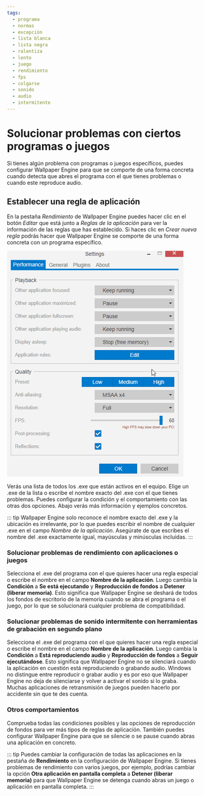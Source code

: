 ```yaml
---
tags:
  - programa
  - normas
  - excepción
  - lista blanca
  - lista negra
  - ralentiza
  - lento
  - juego
  - rendimiento
  - fps
  - colgarse
  - sonido
  - audio
  - intermitente
---
```


# Solucionar problemas con ciertos programas o juegos

Si tienes algún problema con programas o juegos específicos, puedes configurar Wallpaper Engine para que se comporte de una forma concreta cuando detecta que abres el programa con el que tienes problemas o cuando este reproduce audio.

## Establecer una regla de aplicación

En la pestaña *Rendimiento* de Wallpaper Engine puedes hacer clic en el botón *Editar* que está junto a *Reglas de la aplicación* para ver la información de las reglas que has establecido. Si haces clic en *Crear nueva regla* podrás hacer que Wallpaper Engine se comporte de una forma concreta con un programa específico.

![Resumen de las reglas de aplicación](./applicationrule.gif)

Verás una lista de todos los .exe que están activos en el equipo. Elige un .exe de la lista o escribe el nombre exacto del .exe con el que tienes problemas. Puedes configurar la condición y el comportamiento con las otras dos opciones. Abajo verás más información y ejemplos concretos.

::: tip
Wallpaper Engine solo reconoce el nombre exacto del .exe y la ubicación es irrelevante, por lo que puedes escribir el nombre de cualquier .exe en el campo *Nombre de la aplicación*. Asegúrate de que escribes el nombre del .exe exactamente igual, mayúsculas y minúsculas incluidas.
:::

### Solucionar problemas de rendimiento con aplicaciones o juegos

Selecciona el .exe del programa con el que quieres hacer una regla especial o escribe el nombre en el campo **Nombre de la aplicación**. Luego cambia la **Condición** a **Se está ejecutando** y **Reproducción de fondos** a **Detener (liberar memoria)**. Esto significa que Wallpaper Engine se deshará de todos los fondos de escritorio de la memoria cuando se abra el programa o el juego, por lo que se solucionará cualquier problema de compatibilidad.

### Solucionar problemas de sonido intermitente con herramientas de grabación en segundo plano

Selecciona el .exe del programa con el que quieres hacer una regla especial o escribe el nombre en el campo **Nombre de la aplicación**. Luego cambia la **Condición** a **Está reproduciendo audio** y **Reproducción de fondos** a **Seguir ejecutándose**. Esto significa que Wallpaper Engine no se silenciará cuando la aplicación en cuestión está reproduciendo o grabando audio. Windows no distingue entre reproducir o grabar audio y es por eso que Wallpaper Engine no deja de silenciarse y volver a activar el sonido si lo graba. Muchas aplicaciones de retransmisión de juegos pueden hacerlo por accidente sin que te des cuenta.

### Otros comportamientos

Comprueba todas las condiciones posibles y las opciones de reproducción de fondos para ver más tipos de reglas de aplicación. También puedes configurar Wallpaper Engine para que se silencie o se pause cuando abras una aplicación en concreto.

::: tip
Puedes cambiar la configuración de todas las aplicaciones en la pestaña de **Rendimiento** en la configuración de Wallpaper Engine. Si tienes problemas de rendimiento con varios juegos, por ejemplo, podrías cambiar la opción **Otra aplicación en pantalla completa** a **Detener (liberar memoria)** para que Wallpaper Engine se detenga cuando abras un juego o aplicación en pantalla completa.
:::

